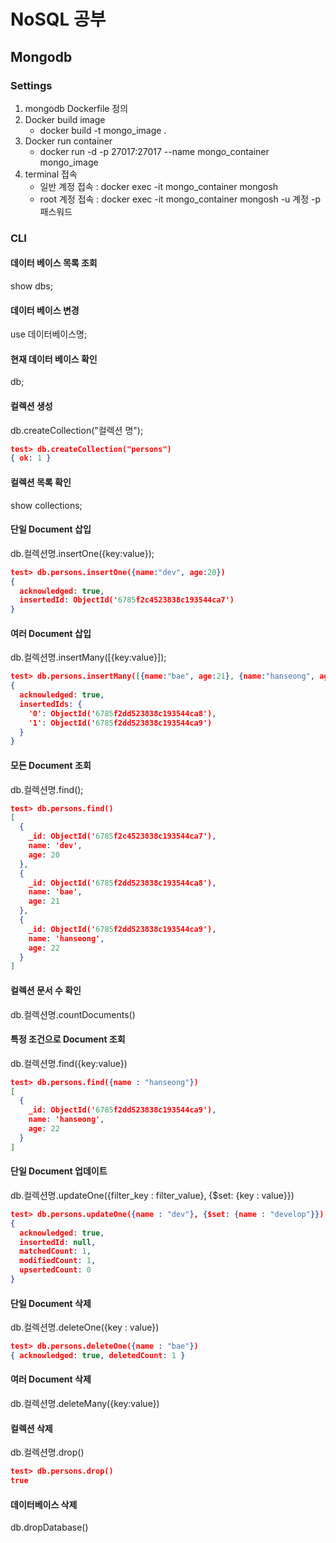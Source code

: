 # NoSQL 공부

## Mongodb

### Settings
1. mongodb Dockerfile 정의
2. Docker build image 
   - docker build -t mongo_image .
3. Docker run container
   -  docker run -d -p 27017:27017 --name mongo_container mongo_image
4. terminal 접속
   - 일반 계정 접속 : docker exec -it mongo_container mongosh
   - root 계정 접속 : docker exec -it mongo_container mongosh -u 계정 -p 패스워드
   
### CLI

#### 데이터 베이스 목록 조회
show dbs;

#### 데이터 베이스 변경
use 데이터베이스명;

#### 현재 데이터 베이스 확인
db;

#### 컬렉션 생성
db.createCollection("컬렉션 명");

```json lines
test> db.createCollection("persons")
{ ok: 1 }
```

#### 컬렉션 목록 확인
show collections;

#### 단일 Document 삽입
db.컬렉션명.insertOne({key:value});

```json lines
test> db.persons.insertOne({name:"dev", age:20})
{
  acknowledged: true,
  insertedId: ObjectId('6785f2c4523838c193544ca7')
}
```
#### 여러 Document 삽입
db.컬렉션명.insertMany([{key:value}]);

```json lines
test> db.persons.insertMany([{name:"bae", age:21}, {name:"hanseong", age:22}])
{
  acknowledged: true,
  insertedIds: {
    '0': ObjectId('6785f2dd523838c193544ca8'),
    '1': ObjectId('6785f2dd523838c193544ca9')
  }
}
```
#### 모든 Document 조회
db.컬렉션명.find();

```json lines
test> db.persons.find()
[
  { 
    _id: ObjectId('6785f2c4523838c193544ca7'),
    name: 'dev',
    age: 20
  },
  { 
    _id: ObjectId('6785f2dd523838c193544ca8'),
    name: 'bae',
    age: 21
  },
  {
    _id: ObjectId('6785f2dd523838c193544ca9'),
    name: 'hanseong',
    age: 22
  }
]

```
#### 컬렉션 문서 수 확인
db.컬렉션명.countDocuments()

#### 특정 조건으로 Document 조회
db.컬렉션명.find({key:value})

```json lines
test> db.persons.find({name : "hanseong"})
[
  {
    _id: ObjectId('6785f2dd523838c193544ca9'),
    name: 'hanseong',
    age: 22
  }
]

```

#### 단일 Document 업데이트
db.컬렉션명.updateOne({filter_key : filter_value}, {$set: {key : value}})

```json lines
test> db.persons.updateOne({name : "dev"}, {$set: {name : "develop"}})
{
  acknowledged: true,
  insertedId: null,
  matchedCount: 1,
  modifiedCount: 1,
  upsertedCount: 0
}

```
#### 단일 Document 삭제
db.컬렉션명.deleteOne({key : value})
```json lines
test> db.persons.deleteOne({name : "bae"})
{ acknowledged: true, deletedCount: 1 }
```

#### 여러 Document 삭제
db.컬렉션명.deleteMany({key:value})

#### 컬렉션 삭제
db.컬렉션명.drop()
```json lines
test> db.persons.drop()
true
```
#### 데이터베이스 삭제
db.dropDatabase()
